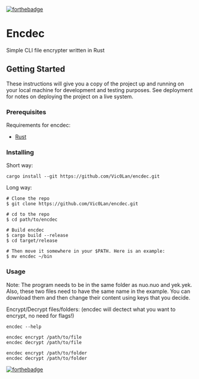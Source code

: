 [![forthebadge](https://forthebadge.com/images/badges/made-with-rust.svg)](https://forthebadge.com)

# Encdec
Simple CLI file encrypter written in Rust

## Getting Started

These instructions will give you a copy of the project up and running on
your local machine for development and testing purposes. See deployment
for notes on deploying the project on a live system.

### Prerequisites

Requirements for encdec:
- [Rust](https://www.rust-lang.org/tools/install)



### Installing
Short way:

    cargo install --git https://github.com/Vic0Lan/encdec.git
    
Long way:

    # Clone the repo
    $ git clone https://github.com/Vic0Lan/encdec.git

    # cd to the repo
    $ cd path/to/encdec

    # Build encdec
    $ cargo build --release
    $ cd target/release

    # Then move it somewhere in your $PATH. Here is an example:
    $ mv encdec ~/bin


### Usage
Note: The program needs to be in the same folder as nuo.nuo and yek.yek. 
Also, these two files need to have the same name in the example. 
You can download them and then change their content using keys that you decide.

Encrypt/Decrypt files/folders:    (encdec will dectect what you want to encrypt, no need for flags!)
    
    encdec --help
    
    encdec encrypt /path/to/file
    encdec decrypt /path/to/file
    
    encdec encrypt /path/to/folder
    encdec decrypt /path/to/folder
    
[![forthebadge](https://forthebadge.com/images/featured/featured-built-with-love.svg)](https://forthebadge.com)
